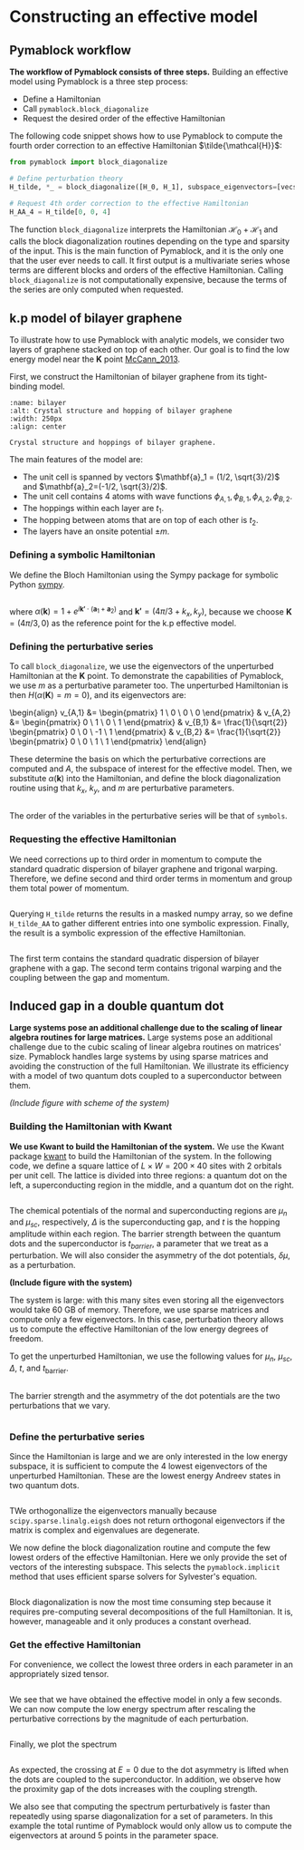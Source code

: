 # Constructing an effective model

## Pymablock workflow

**The workflow of Pymablock consists of three steps.**
Building an effective model using Pymablock is a three step process:

* Define a Hamiltonian
* Call `pymablock.block_diagonalize`
* Request the desired order of the effective Hamiltonian

The following code snippet shows how to use Pymablock to compute the fourth
order correction to an effective Hamiltonian $\tilde{\mathcal{H}}$:

```python
from pymablock import block_diagonalize

# Define perturbation theory
H_tilde, *_ = block_diagonalize([H_0, H_1], subspace_eigenvectors=[vecs_A, vecs_B])

# Request 4th order correction to the effective Hamiltonian
H_AA_4 = H_tilde[0, 0, 4]
```

<!-- **Depending on the input Hamiltonian, Pymablock uses specific routines to find
the effective model, so that symbolic expressions are compact and numerics are
efficient.** -->
The function `block_diagonalize` interprets the Hamiltonian $\mathcal{H}_0 +
\mathcal{H}_1$ and calls the block diagonalization routines depending on the
type and sparsity of the input.
This is the main function of Pymablock, and it is the only one that the user
ever needs to call.
It first output is a multivariate series whose terms are different blocks and
orders of the effective Hamiltonian.
Calling `block_diagonalize` is not computationally expensive, because the
terms of the series are only computed when requested.

## k.p model of bilayer graphene

<!-- **We use bilayer graphene to illustrate how to use Pymablock with analytic models.** -->
To illustrate how to use Pymablock with analytic models, we consider two layers
of graphene stacked on top of each other.
Our goal is to find the low energy model near the $\mathbf{K}$ point
[McCann_2013](doi:10.1088/0034-4885/76/5/056503).

First, we construct the Hamiltonian of bilayer graphene from its tight-binding
model.

```{figure} figures/bilayer.svg
:name: bilayer
:alt: Crystal structure and hopping of bilayer graphene
:width: 250px
:align: center

Crystal structure and hoppings of bilayer graphene.
```

The main features of the model are:

* The unit cell is spanned by vectors $\mathbf{a}_1 = (1/2, \sqrt{3}/2)$ and $\mathbf{a}_2=(-1/2, \sqrt{3}/2)$.
* The unit cell contains 4 atoms with wave functions $\phi_{A,1}, \phi_{B,1}, \phi_{A,2}, \phi_{B,2}$.
* The hoppings within each layer are $t_1$.
* The hopping between atoms that are on top of each other is $t_2$.
* The layers have an onsite potential $\pm m$.

### Defining a symbolic Hamiltonian

We define the Bloch Hamiltonian using the Sympy package for symbolic Python
[sympy](10.7717/peerj-cs.103).

```{embed} # cell-1-finding_effective_model
```

where $\alpha(\mathbf{k}) = 1 + e^{i \mathbf{k'} \cdot (\mathbf{a}_1 +
\mathbf{a}_2)}$ and $\mathbf{k'} = (4\pi/3 + k_x, k_y)$, because we choose
$\mathbf{K}=(4\pi/3, 0)$ as the reference point for the k.p effective model.

### Defining the perturbative series

<!-- **We define the perturbative series** -->
To call `block_diagonalize`, we use the eigenvectors of the unperturbed
Hamiltonian at the $\mathbf{K}$ point.
To demonstrate the capabilities of Pymablock, we use $m$ as a perturbative
parameter too.
The unperturbed Hamiltonian is then $H(\alpha(\mathbf{K}) = m = 0)$, and its
eigenvectors are:

\begin{align}
v_{A,1} &= \begin{pmatrix} 1 \\ 0 \\ 0 \\ 0 \end{pmatrix} &
v_{A,2} &= \begin{pmatrix} 0 \\ 1 \\ 0 \\ 1 \end{pmatrix} &
v_{B,1} &= \frac{1}{\sqrt{2}} \begin{pmatrix} 0 \\ 0 \\ -1 \\ 1 \end{pmatrix} &
v_{B,2} &= \frac{1}{\sqrt{2}} \begin{pmatrix} 0 \\ 0 \\ 1 \\ 1 \end{pmatrix}
\end{align}

These determine the basis on which the perturbative corrections are computed
and $A$, the subspace of interest for the effective model.
Then, we substitute $\alpha(\mathbf{k})$ into the Hamiltonian, and define the
block diagonalization routine using that $k_x$, $k_y$, and $m$ are perturbative
parameters.

```{embed} # cell-4-finding_effective_model
```

The order of the variables in the perturbative series will be that of `symbols`.

### Requesting the effective Hamiltonian

We need corrections up to third order in momentum to compute the standard
quadratic dispersion of bilayer graphene and trigonal warping.
Therefore, we define second and third order terms in momentum and group them
total power of momentum.

```{embed} # cell-6-finding_effective_model
```

Querying `H_tilde` returns the results in a masked numpy array, so we
define `H_tilde_AA` to gather different entries into one symbolic expression.
Finally, the result is a symbolic expression of the effective Hamiltonian.

```{embed} # cell-9-finding_effective_model
```

The first term contains the standard quadratic dispersion of bilayer graphene
with a gap.
The second term contains trigonal warping and the coupling between the gap and
momentum.

## Induced gap in a double quantum dot

**Large systems pose an additional challenge due to the scaling of linear
algebra routines for large matrices.**
Large systems pose an additional challenge due to the cubic scaling of linear algebra
routines on matrices' size.
Pymablock handles large systems by using sparse matrices and avoiding the
construction of the full Hamiltonian.
We illustrate its efficiency with a model of two quantum dots coupled to a
superconductor between them.

_(Include figure with scheme of the system)_

### Building the Hamiltonian with Kwant

**We use Kwant to build the Hamiltonian of the system.**
We use the Kwant package [kwant](doi:10.1088/1367-2630/16/6/063065) to build
the Hamiltonian of the system.
In the following code, we define a square lattice of $L \times W = 200 \times
40$ sites with $2$ orbitals per unit cell.
The lattice is divided into three regions: a quantum dot on the left, a
superconducting region in the middle, and a quantum dot on the right.


```{embed} # cell-10-finding_effective_model
```

The chemical potentials of the normal and superconducting regions are $\mu_n$
and $\mu_{sc}$, respectively, $\Delta$ is the superconducting gap, and $t$
is the hopping amplitude within each region.
The barrier strength between the quantum dots and the superconductor is
$t_{barrier}$, a parameter that we treat as a perturbation.
We will also consider the asymmetry of the dot potentials, $\delta \mu$, as a
perturbation.

__(Include figure with the system)__

The system is large: with this many sites even storing all the eigenvectors
would take $60$ GB of memory.
Therefore, we use sparse matrices and compute only a few eigenvectors.
In this case, perturbation theory allows us to compute the effective
Hamiltonian of the low energy degrees of freedom.

To get the unperturbed Hamiltonian, we use the following values for $\mu_n$,
$\mu_{sc}$, $\Delta$, $t$, and $t_{\text{barrier}}$.

```{embed} # cell-12-finding_effective_model
```

The barrier strength and the asymmetry of the dot potentials are the two
perturbations that we vary.

```{embed} # cell-13-finding_effective_model
```

### Define the perturbative series

Since the Hamiltonian is large and we are only interested in the low energy
subspace, it is sufficient to compute the $4$ lowest eigenvectors of the
unperturbed Hamiltonian.
These are the lowest energy Andreev states in two quantum dots.

```{embed} # cell-14-finding_effective_model
```

TWe orthogonallize the eigenvectors manually because
`scipy.sparse.linalg.eigsh` does not return orthogonal eigenvectors if the
matrix is complex and eigenvalues are degenerate.

We now define the block diagonalization routine and compute the few lowest
orders of the effective Hamiltonian.
Here we only provide the set of vectors of the interesting subspace.
This selects the `pymablock.implicit` method that uses efficient sparse
solvers for Sylvester's equation.

```{embed} # cell-15-finding_effective_model
```

Block diagonalization is now the most time consuming step because it requires
pre-computing several decompositions of the full Hamiltonian.
It is, however, manageable and it only produces a constant overhead.

### Get the effective Hamiltonian

For convenience, we collect the lowest three orders in each parameter in an
appropriately sized tensor.

```{embed} # cell-16-finding_effective_model
```

We see that we have obtained the effective model in only a few seconds.
We can now compute the low energy spectrum after rescaling the perturbative
corrections by the magnitude of each perturbation.

```{embed} # cell-17-finding_effective_model
```

Finally, we plot the spectrum

```{embed} # cell-18-finding_effective_model
```

As expected, the crossing at $E=0$ due to the dot asymmetry is lifted when the
dots are coupled to the superconductor. In addition, we observe how the
proximity gap of the dots increases with the coupling strength.

We also see that computing the spectrum perturbatively is faster than
repeatedly using sparse diagonalization for a set of parameters.
In this example the total runtime of Pymablock would only allow us to compute
the  eigenvectors at around 5 points in the parameter space.
